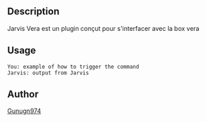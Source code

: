 <!---
IMPORTANT
=========
This README.md is displayed in the WebStore as well as within Jarvis app
Please do not change the structure of this file
Fill-in Description, Usage & Author sections
Make sure to rename the [en] folder into the language code your plugin is written in (ex: fr, es, de, it...)
For multi-language plugin:
- clone the language directory and translate commands/functions.sh
- optionally write the Description / Usage sections in several languages
-->
## Description
Jarvis Vera est un plugin conçut pour s'interfacer avec la box vera

## Usage
```
You: example of how to trigger the command
Jarvis: output from Jarvis
```

## Author
[Gunugn974](http://your.website)
